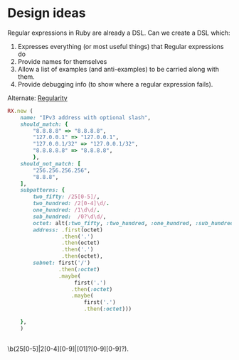 # Design ideas

Regular expressions in Ruby are already a DSL. Can we create a DSL which:

1. Expresses everything (or most useful things) that Regular expressions do
2. Provide names for themselves
3. Allow a list of examples (and anti-examples) to be carried along with them.
4. Provide debugging info (to show where a regular expression fails).

Alternate: [Regularity](https://github.com/andrewberls/regularity)

```ruby
RX.new (
    name: "IPv3 address with optional slash",
    should_match: {
        "8.8.8.8" => "8.8.8.8",
        "127.0.0.1" => "127.0.0.1",
        "127.0.0.1/32" => "127.0.0.1/32",
        "8.8.8.8.8" => "8.8.8.8",
        },
    should_not_match: [
        "256.256.256.256",
        "8.8.8",
    ],
    subpatterns: {
        two_fifty: /25[0-5]/,
        two_hundred: /2[0-4]\d/.
        one_hundred: /1\d\d/.
        sub_hundred:  /0?\d\d/,
        octet: alt(:two_fifty, :two_hundred, :one_hundred, :sub_hundred),
        address: .first(octet)
                 .then('.')
                 .then(octet)
                 .then('.')
                 .then(octet),
        subnet: first('/')
                .then(:octet)
                .maybe(
                     first('.')
                    .then(:octet)
                    .maybe(
                        first('.')
                        .then(:octet)))

    },
    )
  
```

\b(25[0-5]|2[0-4][0-9]|[01]?[0-9][0-9]?)\.

